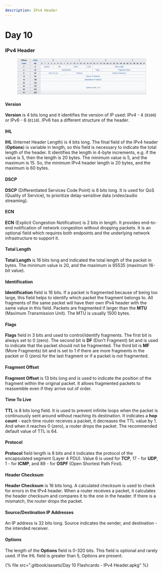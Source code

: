 ```yaml
---
description: IPv4 Header
---
```


# Day 10

### IPv4 Header

<figure><img src=".gitbook/assets/image (38).png" alt="ipv4 header"><figcaption></figcaption></figure>

#### Version

**Version** is 4 bits long and it identifies the version of IP used: IPv4 - 4 (`0100`) or IPv6 - 6 (`0110`). IPv6 has a different structure of the header.

#### IHL

**IHL** (Internet Header Length) is 4 bits long. The final field of the IPv4 header (**Options**) is variable in length, so this field is necessary to indicate the total length of the header. It identifies the length in 4-byte increments, e.g. if the value is 5, then the length is 20 bytes. The minimum value is 5, and the maximum is 15. So, the minimum IPv4 header length is 20 bytes, and the maximum is 60 bytes.

#### DSCP

**DSCP** (Differentiated Services Code Point) is 6 bits long. It is used for QoS (Quality of Service), to prioritize delay-sensitive data (video/audio streaming).&#x20;

#### ECN

**ECN** (Explicit Congestion Notification) is 2 bits in length. It provides end-to-end notification of network congestion without dropping packets. It is an optional field which requires both endpoints and the underlying network infrastructure to support it.

#### Total Length

**Total Length** is 16 bits long and indicated the total length of the packet in bytes. The minimum value is 20, and the maximum is 65535 (maximum 16-bit value).

#### Identification

**Identification** field is 16 bits. If a packet is fragmented because of being too large, this field helps to identify which packet the fragment belongs to. All fragments of the same packet will have their own IPv4 header with the same value in this field. Packets are fragmented if larger than the **MTU** (Maximum Transmission Unit). The MTU is usually 1500 bytes.

#### Flags

**Flags** field in 3 bits and used to control/identify fragments. The first bit is always set to 0 (zero). The second bit is **DF** (Don't Fragment) bit and is used to indicate that the packet should not be fragmented. The third bit is **MF** (More Fragments) bit and is set to 1 if there are more fragments in the packet or 0 (zero) for the last fragment or if a packet is not fragmented.

#### Fragment Offset

**Fragment Offset** is 13 bits long and is used to indicate the position of the fragment within the original packet. It allows fragmented packets to reassemble even if they arrive out of order.

#### Time To Live

**TTL** is 8 bits long field. It is used to prevent infinite loops when the packet is continuously sent around without reaching its destination. It indicates a **hop count** - each time router receives a packet, it decreases the TTL value by 1. And when it reaches 0 (zero), a router drops the packet. The recommended default value of TTL is 64.

#### Protocol

**Protocol** field length is 8 bits and it indicates the protocol of the encapsulated segment (Layer 4 PDU). Value 6 is used for **TCP**, 17 - for **UDP**, 1 - for **ICMP**, and 89 - for **OSPF** (Open Shortest Path First).&#x20;

#### Header Checksum

**Header Checksum** is 16 bits long. A calculated checksum is used to check for errors in the IPv4 header. When a router receives a packet, it calculates the header checksum and compares it to the one in the header. If there is a mismatch, the router drops the packet.

#### Source/Destination IP Addresses

An IP address is 32 bits long. Source indicates the sender, and destination - the intended receiver.

#### Options

The length of the **Options** field is 0-320 bits. This field is optional and rarely used. If the IHL field is greater than 5, Options are present.

{% file src=".gitbook/assets/Day 10 Flashcards - IPv4 Header.apkg" %}
